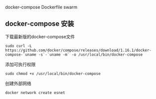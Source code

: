 docker-compose
Dockerfile
swarm


## docker-compose 安装
下载最新版的docker-compose文件 
```
sudo curl -L https://github.com/docker/compose/releases/download/1.16.1/docker-compose-`uname -s`-`uname -m` -o /usr/local/bin/docker-compose
```
添加可执行权限
```
sudo chmod +x /usr/local/bin/docker-compose
```

创建外部网络
```
docker network create esnet
```